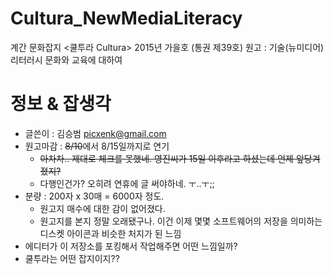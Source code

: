 # Cultura_NewMediaLiteracy
계간 문화잡지 <쿨투라 Cultura> 2015년 가을호 (통권 제39호) 원고 : 기술(뉴미디어) 리터러시 문화와 교육에 대하여

# 정보 & 잡생각
* 글쓴이 : 김승범 <picxenk@gmail.com>
* 원고마감 : ~~8/10~~에서 8/15일까지로 연기
	* ~~아차차.. 제대로 체크를 못했네. 영진씨가 15일 이후라고 하셨는데 언제 앞당겨졌지?~~
	* 다행인건가? 오히려 연휴에 글 써야하네. ㅜ..ㅜ;;
* 분량 : 200자 x 30매 = 6000자 정도.
	* 원고지 매수에 대한 감이 없어졌다. 
	* 원고지를 본지 정말 오래됐구나. 이건 이제 몇몇 소프트웨어의 저장을 의미하는 디스켓 아이콘과 비슷한 처지가 된 느낌
* 에디터가 이 저장소를 포킹해서 작업해주면 어떤 느낌일까?
* 쿨투라는 어떤 잡지이지??
